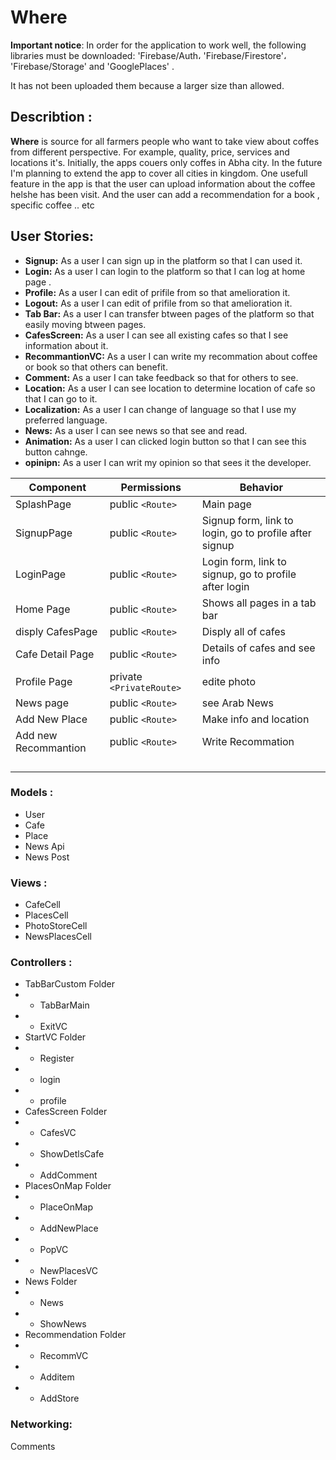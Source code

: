 # Where
**Important notice**:
In order for the application to work well, the following libraries must be downloaded:
'Firebase/Auth،
'Firebase/Firestore'،
'Firebase/Storage' and
'GooglePlaces' .

It has not been uploaded them because a larger size than allowed.


## Describtion :
**Where** is source for all farmers people who want to take view about coffes from different perspective. For example, quality, price, services and locations it's.
Initially, the apps couers only coffes in Abha city. In the future I'm planning to extend the app to cover all cities in kingdom.
One usefull feature in the app is that the user can upload information about the coffee helshe has been visit.
And the user can add a recommendation for a book , specific coffee .. etc

## User Stories: 

- **Signup:** As a user I can sign up in the platform so that I can used it.
- **Login:** As a user I can login to the platform so that I can log at home page .
- **Profile:** As a user I can edit of prifile from so that amelioration it.
- **Logout:** As a user I can edit of prifile from so that amelioration it.
- **Tab Bar:** As a user I can transfer btween pages of the platform so that easily moving btween pages.
- **CafesScreen:** As a user I can see all existing cafes so that I see information about it.
- **RecommantionVC:** As a user I can write my recommation about coffee or book so that others can benefit.
- **Comment:** As a user I can take feedback so that for others to see.
- **Location:** As a user I can see location to determine location of cafe so that I can go to it.
- **Localization:** As a user I can change of language so that I use my preferred language.
- **News:** As a user I can see news so that see and read.
- **Animation:** As a user I can clicked login button so that I can see this button cahnge.
- **opinipn:** As a user I can writ my opinion so that sees it the developer.


| Component            | Permissions                | Behavior                                                     |
| -------------------- | -------------------------- | ------------------------------------------------------------ |
| SplashPage           | public `<Route>`           | Main page                                                    |
| SignupPage           | public `<Route>`           | Signup form, link to login, go to profile after signup       |
| LoginPage            | public `<Route>`           | Login form, link to signup, go to profile after login        |
| Home Page            | public `<Route>`           | Shows all pages in a tab bar                                 |
| disply CafesPage     | public `<Route>`           | Disply all of cafes                                          |
| Cafe Detail Page     | public `<Route>`           | Details of cafes and see info                                |
| Profile Page         | private `<PrivateRoute>`   | edite photo                                                  |
| News page            | public `<Route>`           | see Arab News                                                |
| Add New Place        | public `<Route>`           | Make info and location                                       |
| Add new Recommantion | public `<Route>`           | Write Recommation                                            |
|                      |                            |                                                              |
|                      |                            |                                                              |
|                      |                            |                                                              |
|                      |                            |                                                              |

### Models :
- User
- Cafe
- Place
- News Api
- News Post

### Views :
- CafeCell
- PlacesCell
- PhotoStoreCell
- NewsPlacesCell

### Controllers :
- TabBarCustom Folder
- - TabBarMain
- - ExitVC
- StartVC Folder
- - Register
- - login
- - profile
- CafesScreen Folder
- - CafesVC
- - ShowDetlsCafe
- - AddComment
- PlacesOnMap Folder
- - PlaceOnMap
- - AddNewPlace
- - PopVC
- - NewPlacesVC
- News Folder
- - News
- - ShowNews
- Recommendation Folder
- - RecommVC
- - Additem
- - AddStore

### Networking:
 Comments
 
